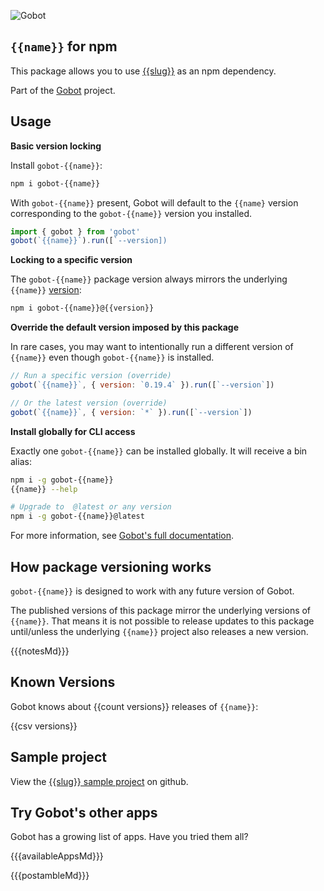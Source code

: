 ![Gobot](https://raw.githubusercontent.com/benallfree/gobot/{{{branch}}}/assets/gobot-banner-300x.png)

## `{{name}}` for npm

This package allows you to use [{{slug}}]({{homepage}}) as an npm dependency.

Part of the [Gobot](https://github.com/benallfree/gobot) project.

## Usage

**Basic version locking**

Install `gobot-{{name}}`:

```bash
npm i gobot-{{name}}
```

With `gobot-{{name}}` present, Gobot will default to the `{{name}` version corresponding to the `gobot-{{name}}` version you installed.

```js
import { gobot } from 'gobot'
gobot(`{{name}}`).run([`--version])
```

**Locking to a specific version**

The `gobot-{{name}}` package version always mirrors the underlying `{{name}}` [version](#known-versions):

```bash
npm i gobot-{{name}}@{{version}}
```

**Override the default version imposed by this package**

In rare cases, you may want to intentionally run a different version of `{{name}}` even though `gobot-{{name}}` is installed.

```js
// Run a specific version (override)
gobot(`{{name}}`, { version: `0.19.4` }).run([`--version`])

// Or the latest version (override)
gobot(`{{name}}`, { version: `*` }).run([`--version`])
```

**Install globally for CLI access**

Exactly one `gobot-{{name}}` can be installed globally. It will receive a bin alias:

```bash
npm i -g gobot-{{name}}
{{name}} --help

# Upgrade to  @latest or any version
npm i -g gobot-{{name}}@latest
```

For more information, see [Gobot's full documentation](https://github.com/benallfree/gobot).

## How package versioning works

`gobot-{{name}}` is designed to work with any future version of Gobot.

The published versions of this package mirror the underlying versions of `{{name}}`. That means it is not possible to release updates to this package until/unless the underlying `{{name}}` project also releases a new version.

{{{notesMd}}}

## Known Versions

Gobot knows about {{count versions}} releases of `{{name}}`:

{{csv versions}}

## Sample project

View the [{{slug}} sample project](https://github.com/benallfree/gobot/tree/{{{branch}}}/src/apps/{{name}}/sample-project) on github.

## Try Gobot's other apps

Gobot has a growing list of apps. Have you tried them all?

{{{availableAppsMd}}}

{{{postambleMd}}}
